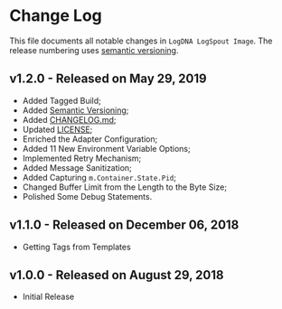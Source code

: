 # Change Log

This file documents all notable changes in `LogDNA LogSpout Image`. The release numbering uses [semantic versioning](http://semver.org).

## v1.2.0 - Released on May 29, 2019

* Added Tagged Build;
* Added [Semantic Versioning](http://semver.org);
* Added [CHANGELOG.md](https://github.com/logdna/logspout/blob/master/CHANGELOG.md);
* Updated [LICENSE](https://github.com/logdna/logspout/blob/master/LICENSE);
* Enriched the Adapter Configuration;
* Added 11 New Environment Variable Options;
* Implemented Retry Mechanism;
* Added Message Sanitization;
* Added Capturing `m.Container.State.Pid`;
* Changed Buffer Limit from the Length to the Byte Size;
* Polished Some Debug Statements.

## v1.1.0 - Released on December 06, 2018

* Getting Tags from Templates

## v1.0.0 - Released on August 29, 2018

* Initial Release